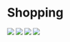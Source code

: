# Shopping

![](https://raw.githubusercontent.com/omerfarukbenli/shopping/main/ekran%20al%C4%B1nt%C4%B1s%C4%B1%201.jpg?token=GHSAT0AAAAAABUSAXQCPMKE4623QFCS3KIUYVHFVGA)
![](https://raw.githubusercontent.com/omerfarukbenli/shopping/main/ekran%20al%C4%B1nt%C4%B1s%C4%B1%202.jpg?token=GHSAT0AAAAAABUSAXQDE42A22HFKIHMQORMYVHFV5A)
![](https://raw.githubusercontent.com/omerfarukbenli/shopping/main/ekran%20al%C4%B1nt%C4%B1s%C4%B1%203.jpg?token=GHSAT0AAAAAABUSAXQD5EWW232GTEDHYQAWYVHFWRA)
![](https://raw.githubusercontent.com/omerfarukbenli/shopping/main/ekran%20al%C4%B1nt%C4%B1s%C4%B1%204.jpg?token=GHSAT0AAAAAABUSAXQD4AITTRPW4RGNJSOAYVHFWYQ)

